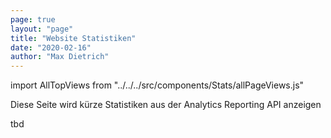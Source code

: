 ```yaml
---
page: true
layout: "page"
title: "Website Statistiken"
date: "2020-02-16"
author: "Max Dietrich"
---
```


import AllTopViews from "../../../src/components/Stats/allPageViews.js"


Diese Seite wird kürze Statistiken aus der Analytics Reporting API anzeigen

<AllTopViews/>

tbd






